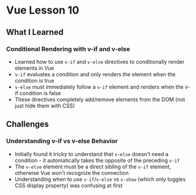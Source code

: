 # Vue Lesson 10

## What I Learned

### Conditional Rendering with v-if and v-else
- Learned how to use `v-if` and `v-else` directives to conditionally render elements in Vue
- `v-if` evaluates a condition and only renders the element when the condition is true
- `v-else` must immediately follow a `v-if` element and renders when the v-if condition is false
- These directives completely add/remove elements from the DOM (not just hide them with CSS)

## Challenges

### Understanding v-if vs v-else Behavior
- Initially found it tricky to understand that `v-else` doesn't need a condition - it automatically takes the opposite of the preceding `v-if`
- The `v-else` element must be a direct sibling of the `v-if` element, otherwise Vue won't recognize the connection
- Understanding when to use `v-if`/`v-else` vs `v-show` (which only toggles CSS display property) was confusing at first
